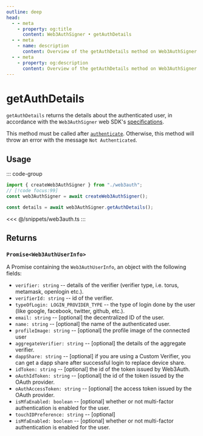 ```yaml
---
outline: deep
head:
  - - meta
    - property: og:title
      content: Web3AuthSigner • getAuthDetails
  - - meta
    - name: description
      content: Overview of the getAuthDetails method on Web3AuthSigner
  - - meta
    - property: og:description
      content: Overview of the getAuthDetails method on Web3AuthSigner
---
```


# getAuthDetails

`getAuthDetails` returns the details about the authenticated user, in accordance with the `Web3AuthSigner` web SDK's [specifications](https://web3auth.io/docs/sdk/pnp/web/modal/usage#getuserinfo).

This method must be called after [`authenticate`](/packages/aa-signers/web3auth/authenticate). Otherwise, this method will throw an error with the message `Not Authenticated`.

## Usage

::: code-group

```ts [example.ts]
import { createWeb3AuthSigner } from "./web3auth";
// [!code focus:99]
const web3AuthSigner = await createWeb3AuthSigner();

const details = await web3AuthSigner.getAuthDetails();
```

<<< @/snippets/web3auth.ts
:::

## Returns

### `Promise<Web3AuthUserInfo>`

A Promise containing the `Web3AuthUserInfo`, an object with the following fields:

- `verifier: string` -- details of the verifier (verifier type, i.e. torus, metamask, openlogin etc.).
- `verifierId: string` -- id of the verifier.
- `typeOfLogin: LOGIN_PROVIDER_TYPE` -- the type of login done by the user (like google, facebook, twitter, github, etc.).
- `email: string` -- [optional] the decentralized ID of the user.
- `name: string` -- [optional] the name of the authenticated user.
- `profileImage: string` -- [optional] the profile image of the connected user
- `aggregateVerifier: string` -- [optional] the details of the aggregate verifier.
- `dappShare: string` -- [optional] if you are using a Custom Verifier, you can get a dapp share after successful login to replace device share.
- `idToken: string` -- [optional] the id of the token issued by Web3Auth.
- `oAuthIdToken: string` -- [optional] the id of the token issued by the OAuth provider.
- `oAuthAccessToken: string` -- [optional] the access token issued by the OAuth provider.
- `isMfaEnabled: boolean` -- [optional] whether or not multi-factor authentication is enabled for the user.
- `touchIDPreference: string` -- [optional]
- `isMfaEnabled: boolean` -- [optional] whether or not multi-factor authentication is enabled for the user.
